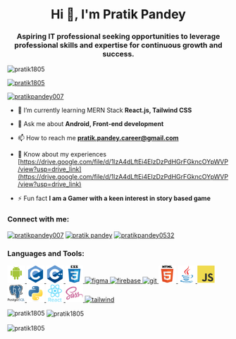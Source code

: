 <h1 align="center">Hi 👋, I'm Pratik Pandey</h1>
<h3 align="center">Aspiring IT professional seeking opportunities to leverage professional skills and expertise for continuous growth and success.</h3>

<p align="left"> <img src="https://komarev.com/ghpvc/?username=pratik1805&label=Profile%20views&color=0e75b6&style=flat-square" alt="pratik1805" /> </p>

<p align="left"> <a href="https://github.com/ryo-ma/github-profile-trophy"><img src="https://github-profile-trophy.vercel.app/?username=pratik1805" alt="pratik1805" /></a> </p>

<p align="left"> <a href="https://twitter.com/pratikpandey007" target="blank"><img src="https://img.shields.io/twitter/follow/pratikpandey007?logo=twitter&style=for-the-badge" alt="pratikpandey007" /></a> </p>

- 🌱 I’m currently learning MERN Stack **React.js, Tailwind CSS**

- 💬 Ask me about **Android, Front-end development**

- 📫 How to reach me **pratik.pandey.career@gmail.com**

- 📄 Know about my experiences [https://drive.google.com/file/d/1lzA4dLftEi4EIzDzPdHGrFGkncOYpWVP/view?usp=drive_link](https://drive.google.com/file/d/1lzA4dLftEi4EIzDzPdHGrFGkncOYpWVP/view?usp=drive_link)

- ⚡ Fun fact **I am a Gamer with a keen interest in story based game**

<h3 align="left">Connect with me:</h3>
<p align="left">
<a href="https://twitter.com/pratikpandey007" target="blank"><img align="center" src="https://raw.githubusercontent.com/rahuldkjain/github-profile-readme-generator/master/src/images/icons/Social/twitter.svg" alt="pratikpandey007" height="30" width="40" /></a>
<a href="https://linkedin.com/in/pratik pandey" target="blank"><img align="center" src="https://raw.githubusercontent.com/rahuldkjain/github-profile-readme-generator/master/src/images/icons/Social/linked-in-alt.svg" alt="pratik pandey" height="30" width="40" /></a>
<a href="https://instagram.com/pratikpandey0532" target="blank"><img align="center" src="https://raw.githubusercontent.com/rahuldkjain/github-profile-readme-generator/master/src/images/icons/Social/instagram.svg" alt="pratikpandey0532" height="30" width="40" /></a>
</p>

<h3 align="left">Languages and Tools:</h3>
<p align="left"> <a href="https://developer.android.com" target="_blank" rel="noreferrer"> <img src="https://raw.githubusercontent.com/devicons/devicon/master/icons/android/android-original-wordmark.svg" alt="android" width="40" height="40"/> </a> <a href="https://www.cprogramming.com/" target="_blank" rel="noreferrer"> <img src="https://raw.githubusercontent.com/devicons/devicon/master/icons/c/c-original.svg" alt="c" width="40" height="40"/> </a> <a href="https://www.w3schools.com/cpp/" target="_blank" rel="noreferrer"> <img src="https://raw.githubusercontent.com/devicons/devicon/master/icons/cplusplus/cplusplus-original.svg" alt="cplusplus" width="40" height="40"/> </a> <a href="https://www.w3schools.com/css/" target="_blank" rel="noreferrer"> <img src="https://raw.githubusercontent.com/devicons/devicon/master/icons/css3/css3-original-wordmark.svg" alt="css3" width="40" height="40"/> </a> <a href="https://www.figma.com/" target="_blank" rel="noreferrer"> <img src="https://www.vectorlogo.zone/logos/figma/figma-icon.svg" alt="figma" width="40" height="40"/> </a> <a href="https://firebase.google.com/" target="_blank" rel="noreferrer"> <img src="https://www.vectorlogo.zone/logos/firebase/firebase-icon.svg" alt="firebase" width="40" height="40"/> </a> <a href="https://git-scm.com/" target="_blank" rel="noreferrer"> <img src="https://www.vectorlogo.zone/logos/git-scm/git-scm-icon.svg" alt="git" width="40" height="40"/> </a> <a href="https://www.w3.org/html/" target="_blank" rel="noreferrer"> <img src="https://raw.githubusercontent.com/devicons/devicon/master/icons/html5/html5-original-wordmark.svg" alt="html5" width="40" height="40"/> </a> <a href="https://www.java.com" target="_blank" rel="noreferrer"> <img src="https://raw.githubusercontent.com/devicons/devicon/master/icons/java/java-original.svg" alt="java" width="40" height="40"/> </a> <a href="https://developer.mozilla.org/en-US/docs/Web/JavaScript" target="_blank" rel="noreferrer"> <img src="https://raw.githubusercontent.com/devicons/devicon/master/icons/javascript/javascript-original.svg" alt="javascript" width="40" height="40"/> </a> <a href="https://www.postgresql.org" target="_blank" rel="noreferrer"> <img src="https://raw.githubusercontent.com/devicons/devicon/master/icons/postgresql/postgresql-original-wordmark.svg" alt="postgresql" width="40" height="40"/> </a> <a href="https://www.python.org" target="_blank" rel="noreferrer"> <img src="https://raw.githubusercontent.com/devicons/devicon/master/icons/python/python-original.svg" alt="python" width="40" height="40"/> </a> <a href="https://reactjs.org/" target="_blank" rel="noreferrer"> <img src="https://raw.githubusercontent.com/devicons/devicon/master/icons/react/react-original-wordmark.svg" alt="react" width="40" height="40"/> </a> <a href="https://sass-lang.com" target="_blank" rel="noreferrer"> <img src="https://raw.githubusercontent.com/devicons/devicon/master/icons/sass/sass-original.svg" alt="sass" width="40" height="40"/> </a> <a href="https://tailwindcss.com/" target="_blank" rel="noreferrer"> <img src="https://www.vectorlogo.zone/logos/tailwindcss/tailwindcss-icon.svg" alt="tailwind" width="40" height="40"/> </a> </p>

<p><img align="left" src="https://github-readme-stats.vercel.app/api/top-langs?username=pratik1805&show_icons=true&theme=tokyonight&locale=en&layout=compact" alt="pratik1805" /></p>

<p>&nbsp;<img align="center" src="https://github-readme-stats.vercel.app/api?username=pratik1805&show_icons=true&theme=tokyonight&locale=en" alt="pratik1805" /></p>

<p><img align="center" src="https://github-readme-streak-stats.herokuapp.com/?user=pratik1805&theme=dark" alt="pratik1805" /></p>
